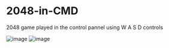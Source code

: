 # 2048-in-CMD
2048 game played in the control pannel using W A S D controls


![image](https://github.com/BradleyEaldenNew/2048-in-CMD/assets/136845524/d38ebbfa-4e7c-492c-92ea-b6c00357c651)
![image](https://github.com/BradleyEaldenNew/2048-in-CMD/assets/136845524/c058a43a-05da-4494-b3f3-cf0ed3030dc4)

